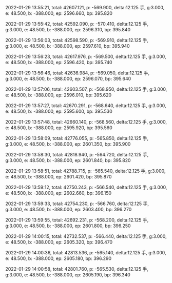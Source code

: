 2022-01-29 13:55:21, total: 42607.121, p: -569.900, delta:12.125 手, g:3.000, e: 48.500, b: -388.000, ep: 2596.660, bp: 395.820

2022-01-29 13:55:42, total: 42592.090, p: -570.410, delta:12.125 手, g:3.000, e: 48.500, b: -388.000, ep: 2596.310, bp: 395.840

2022-01-29 13:56:03, total: 42598.590, p: -569.910, delta:12.125 手, g:3.000, e: 48.500, b: -388.000, ep: 2597.610, bp: 395.940

2022-01-29 13:56:23, total: 42617.976, p: -569.500, delta:12.125 手, g:3.000, e: 48.500, b: -388.000, ep: 2596.420, bp: 395.740

2022-01-29 13:56:46, total: 42636.984, p: -569.050, delta:12.125 手, g:3.000, e: 48.500, b: -388.000, ep: 2596.070, bp: 395.640

2022-01-29 13:57:06, total: 42603.507, p: -568.950, delta:12.125 手, g:3.000, e: 48.500, b: -388.000, ep: 2596.010, bp: 395.620

2022-01-29 13:57:27, total: 42670.291, p: -568.640, delta:12.125 手, g:3.000, e: 48.500, b: -388.000, ep: 2595.600, bp: 395.530

2022-01-29 13:57:48, total: 42660.140, p: -568.560, delta:12.125 手, g:3.000, e: 48.500, b: -388.000, ep: 2595.920, bp: 395.560

2022-01-29 13:58:09, total: 42776.055, p: -565.850, delta:12.125 手, g:3.000, e: 48.500, b: -388.000, ep: 2601.350, bp: 395.900

2022-01-29 13:58:30, total: 42818.940, p: -564.720, delta:12.125 手, g:3.000, e: 48.500, b: -388.000, ep: 2601.840, bp: 395.820

2022-01-29 13:58:51, total: 42788.715, p: -565.540, delta:12.125 手, g:3.000, e: 48.500, b: -388.000, ep: 2601.420, bp: 395.870

2022-01-29 13:59:12, total: 42750.243, p: -566.540, delta:12.125 手, g:3.000, e: 48.500, b: -388.000, ep: 2602.660, bp: 396.150

2022-01-29 13:59:33, total: 42754.230, p: -566.760, delta:12.125 手, g:3.000, e: 48.500, b: -388.000, ep: 2603.400, bp: 396.270

2022-01-29 13:59:55, total: 42692.231, p: -568.200, delta:12.125 手, g:3.000, e: 48.500, b: -388.000, ep: 2601.800, bp: 396.250

2022-01-29 14:00:15, total: 42732.537, p: -566.440, delta:12.125 手, g:3.000, e: 48.500, b: -388.000, ep: 2605.320, bp: 396.470

2022-01-29 14:00:36, total: 42813.536, p: -565.140, delta:12.125 手, g:3.000, e: 48.500, b: -388.000, ep: 2605.180, bp: 396.290

2022-01-29 14:00:58, total: 42801.760, p: -565.530, delta:12.125 手, g:3.000, e: 48.500, b: -388.000, ep: 2605.190, bp: 396.340